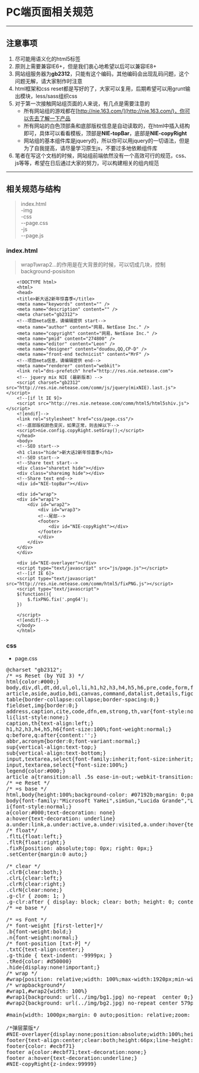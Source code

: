 # PC端页面相关规范 #

----------

## 注意事项 ##

1. 尽可能用语义化的html5标签
2. 原则上需要兼容IE6+，但是我们衷心地希望以后可以兼容IE8+
3. 网站组服务器为**gb2312**，只能有这个编码，其他编码会出现乱码问题，这个问题无解，请大家制作时注意
3. html框架和css reset都是写好的了，大家可以复用，后期希望可以用grunt输出模块，less/sass组织css
4. 对于第一次接触网站组页面的人来说，有几点是需要注意的
	- 所有网站组的游戏都在[http://nie.163.com/](http://nie.163.com/)，你可以先去了解一下产品
	- 所有网站的白色顶部条和底部版权信息是自动读取的，在html中插入结构即可，具体可以看看模板，顶部是**NIE-topBar**，底部是**NIE-copyRight**
	- 网站组的基本组件库是jquery的，所以你可以用jquery的一切语法，但是为了自我提高，请尽量学习原生js，不要过多地依赖组件库
5. 笔者在写这个文档的时候，网站组前端依然没有一个高效可行的规范，css、js等等，希望在日后通过大家的努力，可以构建相关的组内规范



----------

## 相关规范与结构 ##
> index.html  
> -img  
> -css  
> --page.css  
> -js  
> --page.js

### index.html ###
> wrap1\wrap2\...的作用是在大背景的时候，可以切成几块，控制background-posisiton

		<!DOCTYPE html>
		<html>
		<head>
		<title>新大话2新年惊喜季</title>
		<meta name="keywords" content="" />
		<meta name="description" content="" />
		<meta charset="gb2312">
		<!--项目meta信息，请编辑提供 start-->
		<meta name="author" content="网易，NetEase Inc." />
		<meta name="copyright" content="网易，NetEase Inc." />
		<meta name="pmid" content="274800" />
		<meta name="editor" content="Leon" />
		<meta name="designer" content="doudou,QQ,CP-D" />
		<meta name="front-end technicist" content="MrF" />
		<!--项目meta信息，请编辑提供 end-->
		<meta name="renderer" content="webkit">
		<link rel="dns-prefetch" href="http://res.nie.netease.com">
		<!-- jquery mix NIE (最新版本）-->
		<script charset="gb2312" src="http://res.nie.netease.com/comm/js/jquery(mixNIE).last.js"></script>
		<!--[if lt IE 9]>
		<script src="http://res.nie.netease.com/comm/html5/html5shiv.js"></script>
		<![endif]-->
		<link rel="stylesheet" href="css/page.css"/>
		<!--底部版权颜色变灰，如果正常，则去掉以下-->
		<script>nie.config.copyRight.setGray();</script>
		</head>
		<body>
		<!--SEO start-->
		<h1 class="hide">新大话2新年惊喜季</h1>
		<!--SEO start-->
		<!--Share text start-->
		<div class="sharetxt hide"></div>
		<div class="shareimg hide"></div>
		<!--Share text end-->
		<div id="NIE-topBar"></div>
		
		<div id="wrap">
		<div id="wrap1">
		    <div id="wrap2">
			    <div id="wrap3">
		        <!--尾部-->
		        <footer>
		            <div id="NIE-copyRight"></div>
		        </footer>
				</div>
			</div>
		</div>
		</div>
		
		<div id="NIE-overlayer"></div>
		<script type="text/javascript" src="js/page.js"></script>
		<!--[if IE 6]>
		<script type="text/javascript" src="http://res.nie.netease.com/comm/html5/fixPNG.js"></script>
		<script type="text/javascript">
		$(function(){
		    $.fixPNG.fix('.png64');
		})
		
		</script>
		<![endif]-->
		</body>
		</html>
### css ###
- page.css
<pre>
@charset "gb2312";
/* =s Reset (by YUI 3) */
html{color:#000;}
body,div,dl,dt,dd,ul,ol,li,h1,h2,h3,h4,h5,h6,pre,code,form,fieldset,legend,input,textarea,p,blockquote,th,td{margin:0;padding:0;}
article,aside,audio,bdi,canvas,command,datalist,details,figcaption,figure,footer,header,hgroup,keygen,mark,meter,nav,output,progress,rp,rt,ruby,section,source,summary,time,track,video,title {display:block}
table{border-collapse:collapse;border-spacing:0;}
fieldset,img{border:0;}
address,caption,cite,code,dfn,em,strong,th,var{font-style:normal;font-weight:normal;}
li{list-style:none;}
caption,th{text-align:left;}
h1,h2,h3,h4,h5,h6{font-size:100%;font-weight:normal;}
q:before,q:after{content:'';}
abbr,acronym{border:0;font-variant:normal;}
sup{vertical-align:text-top;}
sub{vertical-align:text-bottom;}
input,textarea,select{font-family:inherit;font-size:inherit;font-weight:inherit;}
input,textarea,select{*font-size:100%;}
legend{color:#000;}
article a{transition:all .5s ease-in-out;-webkit-transition:all .5s ease-in-out;-moz-transition:all .5s ease-in-out;-o-transition:all .5s ease-in-out;-ms-transition:all .5s ease-in-out;}
/* =e Reset */
/* =s base */
html,body{height:100%;background-color: #07192b;margin: 0;padding: 0}
body{font-family:"Microsoft YaHei",simSun,"Lucida Grande","Lucida Sans Unicode",Arial;line-height:170%;font-size:12px;color:#000;}
i{font-style:normal;}
a{color:#000;text-decoration: none}
a:hover{text-decoration: underline}
a.under:link,a.under:active,a.under:visited,a.under:hover{text-decoration:underline;}
/* float*/
.fltL{float:left;}
.fltR{float:right;}
.fixR{position: absolute;top: 0px; right: 0px;}
.setCenter{margin:0 auto;}

/* clear */
.clrB{clear:both;}
.clrL{clear:left;}
.clrR{clear:right;}
.clrN{clear:none;}
.g-clr { zoom: 1; }
.g-clr:after { display: block; clear: both; height: 0; content: "\0020"; }
/* =e base */

/* =s Font */
/* font-weight [first-letter]*/
.b{font-weight:bold;}
.n{font-weight:normal;}
/* font-position [txt-P] */
.txtC{text-align:center;}
.g-thide { text-indent: -9999px; }
.tRed{color: #d50000}
.hide{display:none!important;}
/* wrap */
#wrap{position: relative;width: 100%;max-width:1920px;min-width:1000px;margin:0 auto;_width:expression((document.documentElement.clientWidth>1680||document.body.clientWidth>1680)?"1920px":"100%");height: auto;overflow: hidden;margin: 0 auto;}
/* wrapbackground*/
#wrap1,#wrap2{width: 100%}
#wrap1{background: url(../img/bg1.jpg) no-repeat  center 0;}
#wrap2{background: url(../img/bg2.jpg) no-repeat center 579px;}

#main{width: 1000px;margin: 0 auto;position: relative;zoom: 1}

/*弹层蒙版*/
#NIE-overlayer{display:none;position:absolute;width:100%;height:100%;background:#000;filter:alpha(opacity=80);opacity:.8;top:0;left:0;z-index:99}
footer{text-align:center;clear:both;height:66px;line-height:60px;position: relative;margin:0 auto;background: #070e1c;padding:10px 0}
footer{color: #ecbf71}
footer a{color:#ecbf71;text-decoration:none;}
footer a:hover{text-decoration:underline;}
#NIE-copyRight{z-index:99999}
</pre>